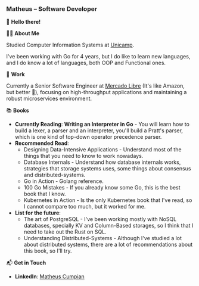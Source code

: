 ### **Matheus – Software Developer**

👋 **Hello there!**

👨‍💻 **About Me**

Studied Computer Information Systems at [Unicamp](https://www.topuniversities.com/universities/universidade-estadual-de-campinas-unicamp).

I've been working with Go for 4 years, but I do like to learn new languages, and I do know a lot of languages, both OOP and Functional ones.

🏢 **Work**

Currently a Senior Software Engineer at [Mercado Libre](https://www.mercadolibre.com/) (It's like Amazon, but better 🙉), focusing on high-throughput applications and maintaining a robust microservices environment.

📚 **Books**

* **Currently Reading**: **Writing an Interpreter in Go** - You will learn how to build a lexer, a parser and an interpreter, you'll build a Pratt's parser, which is one kind of top-down operator precedence parser.
* **Recommended Read**:
  - Designing Data-Intensive Applications - Understand most of the things that you need to know to work nowadays.
  - Database Internals - Understand how database internals works, strategies that storage systems uses, some things about consensus and distributed-systems. 
  - Go in Action - Golang reference.
  - 100 Go Mistakes - If you already know some Go, this is the best book that I know.
  - Kubernetes in Action - Is the only Kubernetes book that I've read, so I cannot compare too much, but it worked for me.
* **List for the future**:
  - The art of PostgreSQL - I've been working mostly with NoSQL databases, specially KV and Column-Based storages, so I think that I need to take out the Rust on SQL.
  - Understanding Distributed-Systems - Although I've studied a lot about distributed systems, there are a lot of recommendations about this book, so I'll try.
  
📬 **Get in Touch**

- **LinkedIn**: [Matheus Cumpian](https://linkedin.com/in/matheuscumpian)
